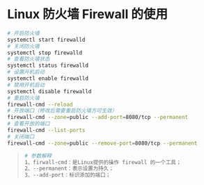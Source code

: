 # Linux 防火墙 Firewall 的使用

```bash
# 开启防火墙
systemctl start firewalld
# 关闭防火墙
systemctl stop firewalld
# 查看防火墙状态
systemctl status firewalld
# 设置开机启动
systemctl enable firewalld
# 禁用开机启动
systemctl disable firewalld
# 重启防火墙
firewall-cmd --reload
# 开放端口（修改后需要重启防火墙方可生效）
firewall-cmd --zone=public --add-port=8080/tcp --permanent
# 查看开放的端口
firewall-cmd --list-ports
# 关闭端口
firewall-cmd --zone=public --remove-port=8080/tcp --permanent
```

>```bash
># 参数解释
>1、firwall-cmd：是Linux提供的操作 firewall 的一个工具；
>2、--permanent：表示设置为持久；
>3、--add-port：标识添加的端口；
>```
